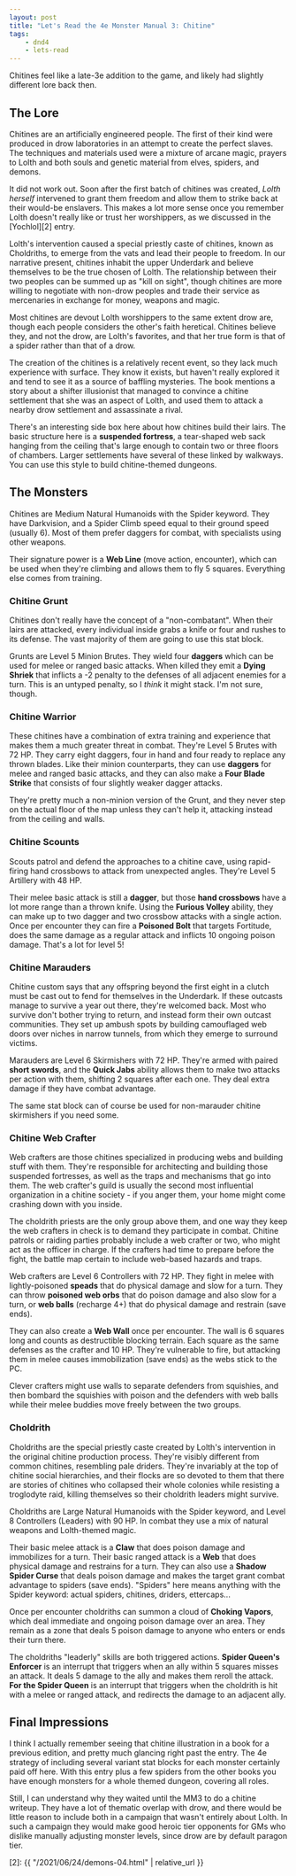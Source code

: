 ```yaml
---
layout: post
title: "Let's Read the 4e Monster Manual 3: Chitine"
tags:
    - dnd4
    - lets-read
---
```


Chitines feel like a late-3e addition to the game, and likely had slightly
different lore back then.

## The Lore

Chitines are an artificially engineered people. The first of their kind were
produced in drow laboratories in an attempt to create the perfect slaves. The
techniques and materials used were a mixture of arcane magic, prayers to Lolth
and both souls and genetic material from elves, spiders, and demons.

It did not work out. Soon after the first batch of chitines was created, _Lolth
herself_ intervened to grant them freedom and allow them to strike back at their
would-be enslavers. This makes a lot more sense once you remember Lolth doesn't
really like or trust her worshippers, as we discussed in the [Yochlol][2] entry.

Lolth's intervention caused a special priestly caste of chitines, known as
Choldriths, to emerge from the vats and lead their people to freedom. In our
narrative present, chitines inhabit the upper Underdark and believe themselves
to be the true chosen of Lolth. The relationship between their two peoples can
be summed up as "kill on sight", though chitines are more willing to negotiate
with non-drow peoples and trade their service as mercenaries in exchange for
money, weapons and magic.

Most chitines are devout Lolth worshippers to the same extent drow are, though
each people considers the other's faith heretical. Chitines believe they, and
not the drow, are Lolth's favorites, and that her true form is that of a spider
rather than that of a drow.

The creation of the chitines is a relatively recent event, so they lack much
experience with surface. They know it exists, but haven't really explored it and
tend to see it as a source of baffling mysteries. The book mentions a story
about a shifter illusionist that managed to convince a chitine settlement that
she was an aspect of Lolth, and used them to attack a nearby drow settlement and
assassinate a rival.

There's an interesting side box here about how chitines build their lairs. The
basic structure here is a **suspended fortress**, a tear-shaped web sack hanging
from the ceiling that's large enough to contain two or three floors of
chambers. Larger settlements have several of these linked by walkways. You can
use this style to build chitine-themed dungeons.

## The Monsters

Chitines are Medium Natural Humanoids with the Spider keyword. They have
Darkvision, and a Spider Climb speed equal to their ground speed (usually
6). Most of them prefer daggers for combat, with specialists using other
weapons.

Their signature power is a **Web Line** (move action, encounter), which can be
used when they're climbing and allows them to fly 5 squares. Everything else
comes from training.

### Chitine Grunt

Chitines don't really have the concept of a "non-combatant". When their lairs
are attacked, every individual inside grabs a knife or four and rushes to its
defense. The vast majority of them are going to use this stat block.

Grunts are Level 5 Minion Brutes. They wield four **daggers** which can be used
for melee or ranged basic attacks. When killed they emit a **Dying Shriek** that
inflicts a -2 penalty to the defenses of all adjacent enemies for a turn. This
is an untyped penalty, so I _think_ it might stack. I'm not sure, though.

### Chitine Warrior

These chitines have a combination of extra training and experience that makes
them a much greater threat in combat. They're Level 5 Brutes with 72 HP. They
carry eight daggers, four in hand and four ready to replace any thrown
blades. Like their minion counterparts, they can use **daggers** for melee and
ranged basic attacks, and they can also make a **Four Blade Strike** that
consists of four slightly weaker dagger attacks.

They're pretty much a non-minion version of the Grunt, and they never step on
the actual floor of the map unless they can't help it, attacking instead from
the ceiling and walls.

### Chitine Scounts

Scouts patrol and defend the approaches to a chitine cave, using rapid-firing
hand crossbows to attack from unexpected angles. They're Level 5 Artillery with
48 HP.

Their melee basic attack is still a **dagger**, but those **hand crossbows**
have a lot more range than a thrown knife. Using the **Furious Volley** ability,
they can make up to two dagger and two crossbow attacks with a single
action. Once per encounter they can fire a **Poisoned Bolt** that targets
Fortitude, does the same damage as a regular attack and inflicts 10 ongoing
poison damage. That's a lot for level 5!

### Chitine Marauders

Chitine custom says that any offspring beyond the first eight in a clutch must
be cast out to fend for themselves in the Underdark. If these outcasts manage to
survive a year out there, they're welcomed back. Most who survive don't bother
trying to return, and instead form their own outcast communities. They set up
ambush spots by building camouflaged web doors over niches in narrow tunnels,
from which they emerge to surround victims.

Marauders are Level 6 Skirmishers with 72 HP. They're armed with paired **short
swords**, and the **Quick Jabs** ability allows them to make two attacks per
action with them, shifting 2 squares after each one. They deal extra damage if
they have combat advantage.

The same stat block can of course be used for non-marauder chitine skirmishers
if you need some.

### Chitine Web Crafter

Web crafters are those chitines specialized in producing webs and building stuff
with them. They're responsible for architecting and building those suspended
fortresses, as well as the traps and mechanisms that go into them. The web
crafter's guild is usually the second most influential organization in a chitine
society - if you anger them, your home might come crashing down with you
inside.

The choldrith priests are the only group above them, and one way they keep the
web crafters in check is to demand they participate in combat. Chitine patrols
or raiding parties probably include a web crafter or two, who might act as the
officer in charge. If the crafters had time to prepare before the fight, the
battle map certain to include web-based hazards and traps.

Web crafters are Level 6 Controllers with 72 HP. They fight in melee with
lightly-poisoned **speads** that do physical damage and slow for a turn. They
can throw **poisoned web orbs** that do poison damage and also slow for a turn,
or **web balls** (recharge 4+) that do physical damage and restrain (save ends).

They can also create a **Web Wall** once per encounter. The wall is 6 squares
long and counts as destructible blocking terrain. Each square as the same
defenses as the crafter and 10 HP. They're vulnerable to fire, but attacking
them in melee causes immobilization (save ends) as the webs stick to the PC.

Clever crafters might use walls to separate defenders from squishies, and then
bombard the squishies with poison and the defenders with web balls while their
melee buddies move freely between the two groups.

### Choldrith

Choldriths are the special priestly caste created by Lolth's intervention in the
original chitine production process. They're visibly different from common
chitines, resembling pale driders. They're invariably at the top of chitine
social hierarchies, and their flocks are so devoted to them that there are
stories of chitines who collapsed their whole colonies while resisting a
troglodyte raid, killing themselves so their choldrith leaders might survive.

Choldriths are Large Natural Humanoids with the Spider keyword, and Level 8
Controllers (Leaders) with 90 HP. In combat they use a mix of natural weapons
and Lolth-themed magic.

Their basic melee attack is a **Claw** that does poison damage and immobilizes
for a turn. Their basic ranged attack is a **Web** that does physical damage and
restrains for a turn. They can also use a **Shadow Spider Curse** that deals
poison damage and makes the target grant combat advantage to spiders (save
ends). "Spiders" here means anything with the Spider keyword: actual spiders,
chitines, driders, ettercaps...

Once per encounter choldriths can summon a cloud of **Choking Vapors**, which
deal immediate and ongoing poison damage over an area. They remain as a zone
that deals 5 poison damage to anyone who enters or ends their turn there.

The choldriths "leaderly" skills are both triggered actions. **Spider Queen's
Enforcer** is an interrupt that triggers when an ally within 5 squares misses an
attack. It deals 5 damage to the ally and makes them reroll the attack. **For
the Spider Queen** is an interrupt that triggers when the choldrith is hit with
a melee or ranged attack, and redirects the damage to an adjacent ally.

## Final Impressions

I think I actually remember seeing that chitine illustration in a book for a
previous edition, and pretty much glancing right past the entry. The 4e strategy
of including several variant stat blocks for each monster certainly paid off
here. With this entry plus a few spiders from the other books you have enough
monsters for a whole themed dungeon, covering all roles.

Still, I can understand why they waited until the MM3 to do a chitine
writeup. They have a lot of thematic overlap with drow, and there would be
little reason to include both in a campaign that wasn't entirely about Lolth. In
such a campaign they would make good heroic tier opponents for GMs who dislike
manually adjusting monster levels, since drow are by default paragon tier.


[2]: {{ "/2021/06/24/demons-04.html" | relative_url }}
